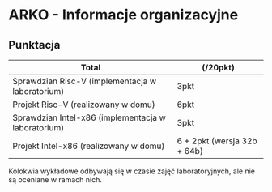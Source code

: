 # ARKO - Informacje organizacyjne

## Punktacja
Total | (/20pkt)
-|-
Sprawdzian Risc-V (implementacja w laboratorium) | 3pkt
Projekt Risc-V (realizowany w domu) | 6pkt
Sprawdzian Intel-x86 (implementacja w laboratorium) | 3pkt
Projekt Intel-x86 (realizowany w domu) | 6 + 2pkt (wersja 32b + 64b)

Kolokwia wykładowe odbywają się w czasie zajęć laboratoryjnych, ale nie są oceniane w ramach nich.

<!-- ## Harmonogram ćwiczeń laboratoryjnych
1. Wprowadzenie do architektury Risc-V ([RiscvUppercase.asm](../resources/RiscVUppercase.asm) + rozdanie tematów projektów,
2. Sprawdzian z architektury Risc-V (implementacja w laboratorium, druga godzina) + teoria Risc-V (pierwsza godzina)
3. Wprowadzenie do architektury Intel x86,
4. Oddanie projektów Risc-V
5. Sprawdzian z architektury Intel x86
6. Konsultacje projektów Intel x86
7. Oddanie projektów Intel x86

Projekty można konsultować w czasie wszystkich zajęć laboratoryjnych.

## Sprawdziany - Risc-V, Intel x86
Zadania na sprawdzianach polegają na implementacji programów przetwarzających łańcuchy znakowe wprowadzane przez użytkownika (podobnie jak przykłady przedstawione na zajęciach wprowadzających z obu architektur). Poziom skomplikowania może być większy - może być konieczna implementacja np.zagnieżdżonej pętli (pętla w pętli - jeden poziom zagnieżdżenia, nie więcej). Przykładowe zadanie do przećwiczenia w domu:
  - sortowanie znaków w łańcuchu znakowym (wg wartości kodów ASCII),
  - usuwanie cyfr z łańcucha znakowego (bez użycia bufora pomocniczego).

Dodatkowe informacje:
- oba sprawdziany są realizowane z użyciem tych samych środowisk co na zajęciach wprowadzających (RARS dla Risc-V, Makefile dla Intel x86),
- można korzystać z dokumentacji, notatek, kodu napisanego wcześniej oraz innych materiałów,
- w trakcie sprawdzianu obowiązuje zakaz współpracy z innymi osobami realizującymi przedmiot, 
- połowa punktów przydzielana jest za poprawne rozwiązanie problemu, a połowa za jakość tego rozwiązania, 
- niedziałające rozwiązanie nie jest oceniane, 
- zaliczenie sprawdzianu może wymagać obrony przedstawionego rozwiązania.

Risc-V:
  - znak nowej linii ('\n') należy traktować jako prawidłową część łańcucha znakowego.

## Projekt Risc-V
Wymagania dotyczące implementacji projektu Risc-V (ich nieprzestrzeganie skutkuje obniżeniem oceny):

- Dla tematów związanych z przetwarzneim obrazów, zapisanych w pliku [BMP](https://en.wikipedia.org/wiki/BMP_file_format) - plik z obrazem istnieje na dysku, program ma go otworzyć i przeprowadzić odpowiednie operacje. Plik zawiera dane wejściowe i/lub jest buforem na wynik (chyba, że w poleceniu napisano inaczej),
- Szerokość obrazu jest dowolna (w szczególności niepodzielna przez 4, obsługa "padding`u") - ustalana przez prowadzącego w momencie oddawania projektu. Można przyjąć sensowną wartość maksymalną,
- Pamięć na bitmapę należy zaalokować dynamicznie - w następujących krokach:
  - do statycznie zdefiniowanego obszaru pamięci wczytać nagłówek pliku BMP,
	- odczytać wysokość i szerokość bitmapy,
	- dynamicznie zaalokować (wywołanie systemowe sbrk) pamięć na tablicę pikseli,
	- wczytać tablicę pikseli do dynamicznie zaalokowanego obszaru pamięci,
- W zależności od wybranego tematu, należy wczytać parametry od użytkownika (np. z konsoli),
- Obowiązuje zakaz używania typów i operacji zmiennoprzecinkowych (float/double/..),
- Do obliczeń na ułamkach należy używać operacji stałoprzecinkowych (fixed-point). Format należy dobrać w sposób optymalny, adekwatnie do rozwiazywanego problemu. Obowiązuje zakaz wykonywania obliczeń ułamkowych w potędze liczby 10 (np. w dziedzinie 1/10000),
- Działania operujące na wartościach związanych z potegami liczby 2 należy implementować z użyciem operacji bitowych:
  - Mnożenie: M * (2^N) => M << N,
  - Dzielenie: M / (2^N) => M >> N,
  - Modulo: M % (2^N) => M & (2^N - 1) - lub maska bitowa z N-jedynkami, e.g. 7 % 4 = 7 % 2^2 = 7 & (2^2 - 1) = 7 & 0x03 = 0b0111 & 0b0011 = 0b0011
- Należy zaplanować i zademonstrować poprawność działania zaimplementowanego algorytmu. Włącznie z przypadkami brzegowymi. Założenia projektowe mogą ograniczać stopień skomplikowania projektu, ale muszą być przyjęte świadomie (ze zrozumieniem konsekwencji pozytywnych/negatywnych),
- Należy podjąć rozsądne decyzje projektowe dotyczące szczegółów nie wynikających wprost z polecenia,
- Kod powiniem być sformatowany wg nastpującej reguły: etykiety - bez wcięcia, kod - jedno wcięcie,
- Należy minimalizować ilość wywołań systemowych - wczytywać/zapisywać cały wiersz pikseli z/do pliku, zamiast każdego piksela osobno, lub cały obraz, zamiast każdego wiersza osobno, etc,
- Należy optymalizować czas wykonania poprzez realizację obliczeń w pamięci (np. przetwarzanie całego obrazu zawartego w pamięci, a nie wczytywanie go linia po linii z dysku),
- Należy minimalizować ilość dostępów do pamięci poprzez sięganie po wiele bajtów jednocześnie - używać instrukcji lw/sw, zamiast lb/sb. Należy pamiętać o wyrównaniu dostępów do pamięci,

- Projekt podlega obronie w momencie oddania. 

## Projekt Intel-x86
Wymagania dotyczące implementacji projektu Intel-x86 (ich nieprzestrzeganie skutkuje obniżeniem oceny):
- Projekt powinien być programem hybrydowym - część napisana w języku C/C++, a część w asemblerze,
- Kod C/C++ jest niezbędny do uzyskania pozytywnej oceny i musi działać, ale jego jakość nie jest oceniana,

Część C/C++:
- Program powinien być interaktywny - w trakcie działania programu użytkownik powinien mieć możliwość zmiany parametrów działania algorytmu (bez wyłączania programu, np. użycie myszki - do przybliżenia/oddalania - lub klawiszy na klawiaturze) i obserwacji wyniku działania,
- Program powinien korzystać z dowolnej biblioteki graficznej (Allegro, OpenGL etc.) do obsługi interakcji z użytkownikiem (klawiatura/mysz), wczytywania (jeżeli konieczne) i wyświetlania grafiki, zapisywanie wyniku w pliku nie jest konieczne,
- Projekt NIE musi operować na plikach BMP, rekomendowane jest użycie typów do obsługi grafiki zapewnianych przez wybraną bibliotekę graficzną,
- Alokacja zasobów powinna odbyć się na poziomie C/C++ - do funkcji asemblerowej powinny być przekazywane dane wejściowe oraz już zaalokowane bufory na dane wyjściowe,
- Przykładowy prototyp funkcji asemblerowej:

void f(int width, int height, char *pInputImg, char *pOutputImg, int algoSpecificParam0, float algoSpecificParam1, ...);

- Przykładowa implementacja części wysokopoziomowej w pseudokodzie:
 
````{verbatim}
allocateBuffers();
readDataFromFiles(); // if required
setParamsToDefaultValues();
while(true) {
	f(...); // call assembly function
	displayResult();
	readUserInput(); // this function shall block and wait for user interaction
	modifyParams(); // according to user input
}
````

Część Assembly:
- Część asemblerowa powinna być jedną funkcją,
- Pojedyncze wywołanie funkcji asemblerowej powinno realizować kompletny wynik działania algorytmu (np. renderować cały obraz, a nie pojedyncze piksele/wiersze), 
- Kod asemblerowy powinien używać liczb zmiennoprzecinkowych (float lub double),
- Można (nie trzeba) korzystać z jednostek wektorowych,
- Implementacja wersji 64b jest oceniana w skali do 8p (implementacja wersji 32b nie jest konieczna), -->
